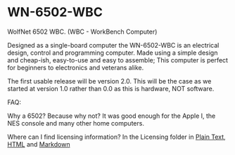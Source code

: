 # WN-6502-WBC
WolfNet 6502 WBC. (WBC - WorkBench Computer)

Designed as a single-board computer the WN-6502-WBC is an electrical design, control and programming computer. Made using a simple design and cheap-ish, easy-to-use and easy to assemble; This computer is perfect for beginners to electronics and veterans alike. 

The first usable release will be version 2.0. This will be the case as we started at version 1.0 rather than 0.0 as this is hardware, NOT software.



FAQ:

Why a 6502? 
       Because why not? It was good enough for the Apple I, the NES console and many other home computers.

Where can I find licensing information?
       In the Licensing folder in [Plain Text](Licensing/LICENSE), [HTML](Licensing/license.html) and [Markdown](Licensing/license.md)
